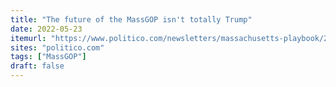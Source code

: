 ```yaml
---
title: "The future of the MassGOP isn't totally Trump"
date: 2022-05-23
itemurl: "https://www.politico.com/newsletters/massachusetts-playbook/2022/05/23/the-future-of-the-massgop-isnt-totally-trump-00034326"
sites: "politico.com"
tags: ["MassGOP"]
draft: false
---
```

